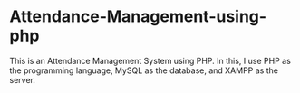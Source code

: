 # Attendance-Management-using-php
This is an Attendance Management System using PHP. In this, I use PHP as the programming language, MySQL as the database, and XAMPP as the server.
